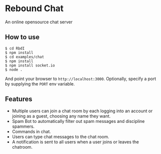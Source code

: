 
# Rebound Chat

An online opensource chat server

## How to use

```
$ cd RbdI
$ npm install
$ cd examples/chat
$ npm install
$ npm install socket.io
$ node .
```

And point your browser to `http://localhost:3000`. Optionally, specify
a port by supplying the `PORT` env variable.

## Features

- Multiple users can join a chat room by each logging into an account or joining as a guest, choosing any name they want.
- Spam Bot to automatically filter out spam messages and discipline spammers.
- Commands in chat.
- Users can type chat messages to the chat room.
- A notification is sent to all users when a user joins or leaves
the chatroom.

